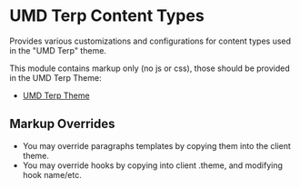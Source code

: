 # UMD Terp Content Types

Provides various customizations and configurations for content types used in the "UMD Terp" theme.

This module contains markup only (no js or css), those should be provided in the UMD Terp Theme:

 - [UMD Terp Theme](https://github.com/UMD-Digital/umd_terp)

## Markup Overrides
- You may override paragraphs templates by copying them into the client theme.
- You may override hooks by copying into client .theme, and modifying hook name/etc.

